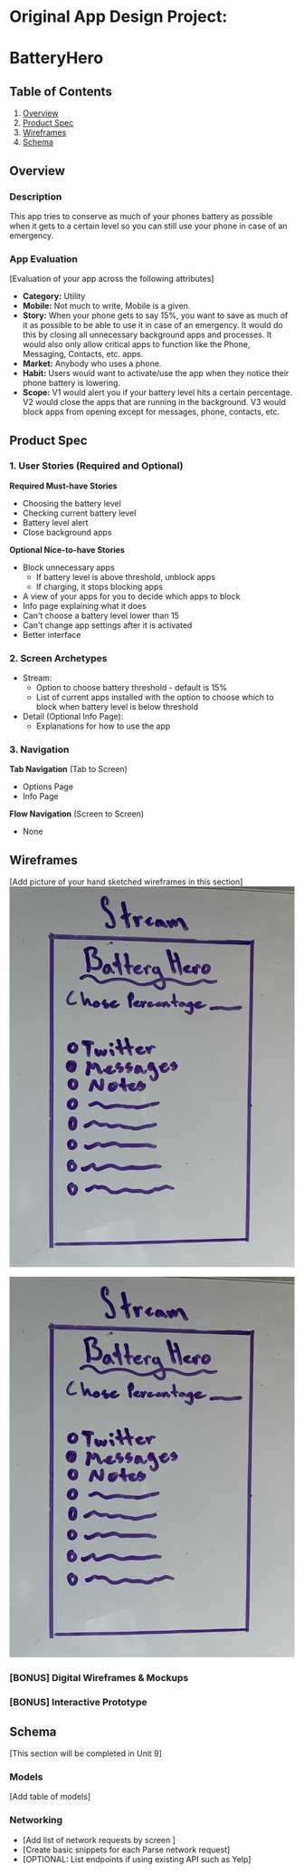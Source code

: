 Original App Design Project:
===

# BatteryHero

## Table of Contents
1. [Overview](#Overview)
1. [Product Spec](#Product-Spec)
1. [Wireframes](#Wireframes)
2. [Schema](#Schema)

## Overview
### Description
This app tries to conserve as much of your phones battery as possible when it gets to a certain level so you can still use your phone in case of an emergency.

### App Evaluation
[Evaluation of your app across the following attributes]
- **Category:** Utility
- **Mobile:** Not much to write, Mobile is a given.
- **Story:**  When your phone gets to say 15%, you want to save as much of it as possible to be able to use it in case of an emergency. It would do this by closing all unnecessary background apps and processes. It would also only allow critical apps to function like the Phone, Messaging, Contacts, etc. apps.
- **Market:** Anybody who uses a phone.
- **Habit:** Users would want to activate/use the app when they notice their phone battery is lowering.
- **Scope:** V1 would alert you if your battery level hits a certain percentage. V2 would close the apps that are running in the background. V3 would block apps from opening except for messages, phone, contacts, etc.

## Product Spec

### 1. User Stories (Required and Optional)

**Required Must-have Stories**

* Choosing the battery level
* Checking current battery level
* Battery level alert
* Close background apps

**Optional Nice-to-have Stories**

* Block unnecessary apps
    * If battery level is above threshold, unblock apps
    * If charging, it stops blocking apps
* A view of your apps for you to decide which apps to block
* Info page explaining what it does
* Can't choose a battery level lower than 15
* Can't change app settings after it is activated
* Better interface

### 2. Screen Archetypes

* Stream:
    * Option to choose battery threshold - default is 15%
    * List of current apps installed with the option to choose which to block when battery level is below threshold
* Detail (Optional Info Page):
    * Explanations for how to use the app

### 3. Navigation

**Tab Navigation** (Tab to Screen)

* Options Page
* Info Page

**Flow Navigation** (Screen to Screen)

* None

## Wireframes
[Add picture of your hand sketched wireframes in this section]
<img src="https://github.com/TheTechThree/BatteryHero/blob/main/wireframe0.jpg">

<img src="https://github.com/TheTechThree/BatteryHero/blob/main/wireframe0.jpg">

### [BONUS] Digital Wireframes & Mockups

### [BONUS] Interactive Prototype

## Schema 
[This section will be completed in Unit 9]
### Models
[Add table of models]
### Networking
- [Add list of network requests by screen ]
- [Create basic snippets for each Parse network request]
- [OPTIONAL: List endpoints if using existing API such as Yelp]
